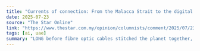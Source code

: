 ```yaml
---
title: "Currents of connection: From the Malacca Strait to the digital horizon"
date: 2025-07-23
source: "The Star Online"
link: "https://www.thestar.com.my/opinion/columnists/comment/2025/07/23/currents-of-connection-from-the-malacca-strait-to-the-digital-horizon"
tags: [ai, uae]
summary: "LONG before fibre optic cables stitched the planet together, the waters of the Malacca Strait were humming with life. Read full story"
---
```



